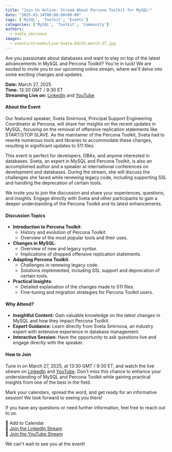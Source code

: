 ```yaml
---
title: "Join Us Online: Stream About Percona Toolkit for MySQL!"
date: "2025-03-14T00:00:00+00:00"
tags: ['MySQL', 'Toolkit', 'Events']
categories: ['MySQL', 'Toolkit', 'Community']
authors:
  - sveta_smirnova
images:
  - events/streams/Live-Sveta-Edith-march-27.jpg
---
```


Are you passionate about databases and want to stay on top of the latest advancements in MySQL and Percona Toolkit? You're in luck! We are excited to invite you to our upcoming online stream, where we'll delve into some exciting changes and updates.

**Date:** March 27, 2025  
**Time:** 13:30 GMT / 9:30 ET  
**Streaming Live on:** [LinkedIn](https://www.linkedin.com/events/removingoffensivelanguagefrompe7307408691371077632/theater/) and [YouTube](https://www.youtube.com/live/JOEpIQL7cXM)

#### About the Event

Our featured speaker, Sveta Smirnova, Principal Support Engineering Coordinator at Percona, will share her insights on the recent updates in MySQL, focusing on the removal of offensive replication statements like START/STOP SLAVE. As the maintainer of the Percona Toolkit, Sveta had to rewrite numerous tools and libraries to accommodate these changes, resulting in significant updates to 511 files.

This event is perfect for developers, DBAs, and anyone interested in databases. Sveta, an expert in MySQL and Percona Toolkit, is also an accomplished author and a speaker at international conferences on development and databases. During the stream, she will discuss the challenges she faced while renewing legacy code, including supporting SSL and handling the deprecation of certain tools.

We invite you to join the discussion and share your experiences, questions, and insights. Engage directly with Sveta and other participants to gain a deeper understanding of the Percona Toolkit and its latest enhancements.

#### Discussion Topics

- **Introduction to Percona Toolkit**:
  - History and evolution of Percona Toolkit.
  - Overview of the most popular tools and their uses.
- **Changes in MySQL**:
  - Overview of new and legacy syntax.
  - Implications of dropped offensive replication statements.
- **Adapting Percona Toolkit**:
  - Challenges in renewing legacy code.
  - Solutions implemented, including SSL support and deprecation of certain tools.
- **Practical Insights**:
  - Detailed explanation of the changes made to 511 files.
  - Fine-tuning and migration strategies for Percona Toolkit users.

#### Why Attend?

- **Insightful Content:** Gain valuable knowledge on the latest changes in MySQL and how they impact Percona Toolkit.
- **Expert Guidance:** Learn directly from Sveta Smirnova, an industry expert with extensive experience in database management.
- **Interactive Session:** Have the opportunity to ask questions live and engage directly with the speaker.

#### How to Join

Tune in on March 27, 2025, at 13:30 GMT / 9:30 ET, and watch the live stream on [LinkedIn](https://www.linkedin.com/events/removingoffensivelanguagefrompe7307408691371077632/theater/) and [YouTube](https://www.youtube.com/live/JOEpIQL7cXM). Don't miss this chance to enhance your understanding of MySQL and Percona Toolkit while gaining practical insights from one of the best in the field.

Mark your calendars, spread the word, and get ready for an informative session! We look forward to seeing you there!

If you have any questions or need further information, feel free to reach out to us.

📅 Add to Calendar  
🔗 [Join the LinkedIn Stream](https://www.linkedin.com/events/removingoffensivelanguagefrompe7307408691371077632/theater/)  
🔗 [Join the YouTube Stream](https://www.youtube.com/live/JOEpIQL7cXM)

We can't wait to see you at the event!
